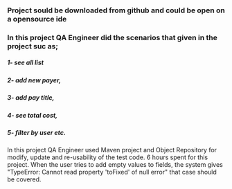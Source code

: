 
### Project sould be downloaded from github and could be open on a opensource ide

### In this project QA Engineer did the scenarios that given in the project suc as;
   ##### 1- see all list
   ##### 2- add new payer,
   ##### 3- add pay title,
   ##### 4- see total cost,
   ##### 5- filter by user etc.
   
 In this project QA Engineer used Maven project and Object Repository for modify, update and re-usability of the test code.
 6 hours spent for this project. 
 When the user tries to add empty values to fields, the system gives "TypeError: Cannot read property 'toFixed' of null error" that case  should be covered.
